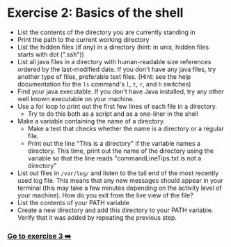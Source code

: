 # Exercise 2: Basics of the shell
- List the contents of the directory you are currently standing in
- Print the path to the current working directory
- List the hidden files (if any) in a directory (hint: in unix, hidden files starts with dot (".ssh"))
- List all java files in a directory with human-readable size references ordered
  by the last-modified date. If you don't have any java files, try another type
  of files, preferable text files. (Hint: see the help documentation for the `ls` command's `l`, `t`, `r`, and `h` switches)
- Find your java executable. If you don't have Java installed, try any other well known executable on your machine.
- Use a for loop to print out the first few lines of each file in a directory.
  - Try to do this both as a script and as a one-liner in the shell
- Make a variable containing the name of a directory. 
  - Make a test that checks whether the name is a directory or a regular file.
  - Print out the line "This is a directory" if the variable names a directory. This time, print out the name of
  the directory using the variable so that the line reads "commandLineTips.txt
  is not a directory"
- List out files in `/var/log/` and listen to the tail end of the most recently
  used log file. This means that any new messages should appear in your
  terminal (this may take a few minutes depending on the activity level of your
  machine). How do you exit from the live view of the file?
- List the contents of your PATH variable
- Create a new directory and add this directory to your PATH variable. Verify that it was added by repeating the previous step.

### [Go to exercise 3 :arrow_right:](./exercise-3.md)
